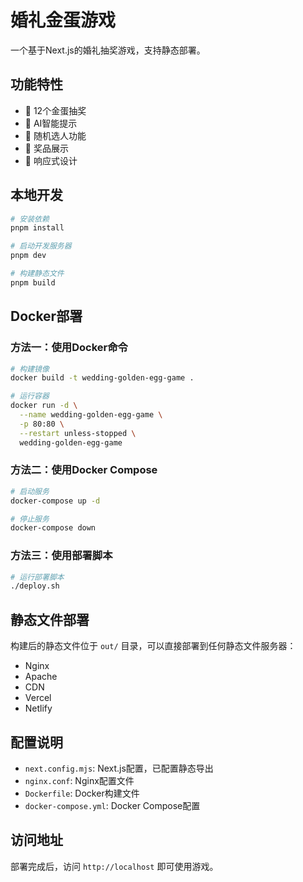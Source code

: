 # 婚礼金蛋游戏

一个基于Next.js的婚礼抽奖游戏，支持静态部署。

## 功能特性

- 🎯 12个金蛋抽奖
- 🤖 AI智能提示
- 🎰 随机选人功能
- 🎉 奖品展示
- 📱 响应式设计

## 本地开发

```bash
# 安装依赖
pnpm install

# 启动开发服务器
pnpm dev

# 构建静态文件
pnpm build
```

## Docker部署

### 方法一：使用Docker命令

```bash
# 构建镜像
docker build -t wedding-golden-egg-game .

# 运行容器
docker run -d \
  --name wedding-golden-egg-game \
  -p 80:80 \
  --restart unless-stopped \
  wedding-golden-egg-game
```

### 方法二：使用Docker Compose

```bash
# 启动服务
docker-compose up -d

# 停止服务
docker-compose down
```

### 方法三：使用部署脚本

```bash
# 运行部署脚本
./deploy.sh
```

## 静态文件部署

构建后的静态文件位于 `out/` 目录，可以直接部署到任何静态文件服务器：

- Nginx
- Apache
- CDN
- Vercel
- Netlify

## 配置说明

- `next.config.mjs`: Next.js配置，已配置静态导出
- `nginx.conf`: Nginx配置文件
- `Dockerfile`: Docker构建文件
- `docker-compose.yml`: Docker Compose配置

## 访问地址

部署完成后，访问 `http://localhost` 即可使用游戏。
